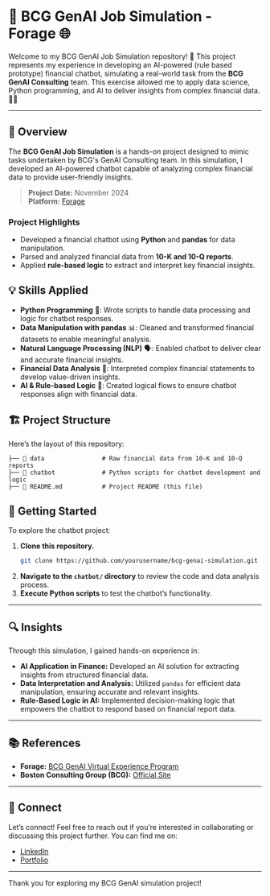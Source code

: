 # 🤖 BCG GenAI Job Simulation - Forage 🌐

Welcome to my BCG GenAI Job Simulation repository! 🚀 This project represents my experience in developing an AI-powered (rule based prototype) financial chatbot, simulating a real-world task from the **BCG GenAI Consulting** team. This exercise allowed me to apply data science, Python programming, and AI to deliver insights from complex financial data. 🧠✨

---

## 📝 Overview
The **BCG GenAI Job Simulation** is a hands-on project designed to mimic tasks undertaken by BCG's GenAI Consulting team. In this simulation, I developed an AI-powered chatbot capable of analyzing complex financial data to provide user-friendly insights.

> **Project Date:** November 2024 \
> **Platform:** [Forage](https://www.theforage.com/)

### Project Highlights
- Developed a financial chatbot using **Python** and **pandas** for data manipulation.
- Parsed and analyzed financial data from **10-K and 10-Q reports**.
- Applied **rule-based logic** to extract and interpret key financial insights.

## 💡 Skills Applied
- **Python Programming** 🐍: Wrote scripts to handle data processing and logic for chatbot responses.
- **Data Manipulation with pandas** 📊: Cleaned and transformed financial datasets to enable meaningful analysis.
- **Natural Language Processing (NLP)** 🗣️: Enabled chatbot to deliver clear and accurate financial insights.
- **Financial Data Analysis** 📑: Interpreted complex financial statements to develop value-driven insights.
- **AI & Rule-based Logic** 🤖: Created logical flows to ensure chatbot responses align with financial data.

## 🏗️ Project Structure
Here’s the layout of this repository:

```plaintext
├── 📂 data                # Raw financial data from 10-K and 10-Q reports
├── 📂 chatbot             # Python scripts for chatbot development and logic
├── 📜 README.md           # Project README (this file)
```

## 🚀 Getting Started
To explore the chatbot project:

1. **Clone this repository.**
    ```bash
    git clone https://github.com/yourusername/bcg-genai-simulation.git
    ```
2. **Navigate to the `chatbot/` directory** to review the code and data analysis process.
3. **Execute Python scripts** to test the chatbot’s functionality.

---

## 🔍 Insights
Through this simulation, I gained hands-on experience in:

- **AI Application in Finance:** Developed an AI solution for extracting insights from structured financial data.
- **Data Interpretation and Analysis:** Utilized `pandas` for efficient data manipulation, ensuring accurate and relevant insights.
- **Rule-Based Logic in AI:** Implemented decision-making logic that empowers the chatbot to respond based on financial report data.

---

## 📚 References
- **Forage:** [BCG GenAI Virtual Experience Program](https://www.theforage.com/)
- **Boston Consulting Group (BCG):** [Official Site](https://www.bcg.com/)

---

## 🤝 Connect
Let’s connect! Feel free to reach out if you’re interested in collaborating or discussing this project further. You can find me on:

- [LinkedIn](https://www.linkedin.com/in/deep-m-bhatt-59b014262/)
- [Portfolio](https://deepmbhatt.github.io)

---

Thank you for exploring my BCG GenAI simulation project!

